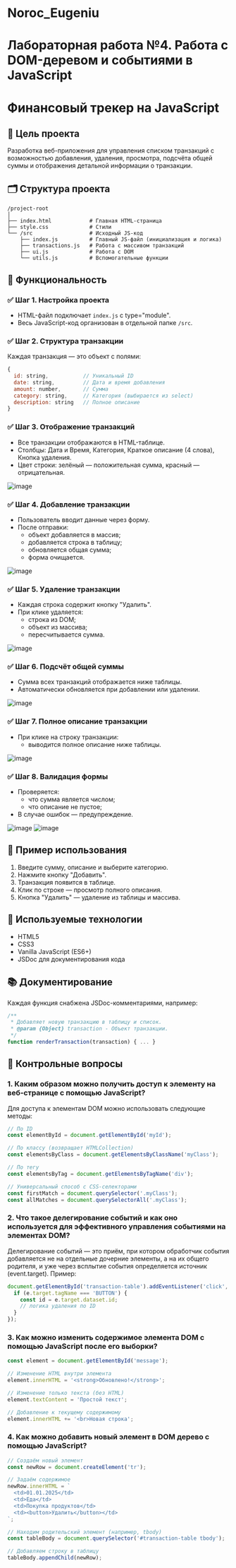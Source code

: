 # Noroc_Eugeniu  
# Лабораторная работа №4. Работа с DOM-деревом и событиями в JavaScript

# Финансовый трекер на JavaScript

## 📌 Цель проекта

Разработка веб-приложения для управления списком транзакций с возможностью добавления, удаления, просмотра, подсчёта общей суммы и отображения детальной информации о транзакции.

## 🗂️ Структура проекта

```
/project-root
│
├── index.html            # Главная HTML-страница
├── style.css             # Стили
└── /src                  # Исходный JS-код
    ├── index.js          # Главный JS-файл (инициализация и логика)
    ├── transactions.js   # Работа с массивом транзакций
    ├── ui.js             # Работа с DOM
    └── utils.js          # Вспомогательные функции
```

## 🔧 Функциональность

### ✅ Шаг 1. Настройка проекта

- HTML-файл подключает `index.js` с type="module".
- Весь JavaScript-код организован в отдельной папке `/src`.

### ✅ Шаг 2. Структура транзакции

Каждая транзакция — это объект с полями:

```js
{
  id: string,           // Уникальный ID
  date: string,         // Дата и время добавления
  amount: number,       // Сумма
  category: string,     // Категория (выбирается из select)
  description: string   // Полное описание
}
```

### ✅ Шаг 3. Отображение транзакций

- Все транзакции отображаются в HTML-таблице.
- Столбцы: Дата и Время, Категория, Краткое описание (4 слова), Кнопка удаления.
- Цвет строки: зелёный — положительная сумма, красный — отрицательная.

![image](https://github.com/user-attachments/assets/5c1390c6-084c-4aaa-a603-04a4f0bbf445)



### ✅ Шаг 4. Добавление транзакции

- Пользователь вводит данные через форму.
- После отправки:
  - объект добавляется в массив;
  - добавляется строка в таблицу;
  - обновляется общая сумма;
  - форма очищается.

![image](https://github.com/user-attachments/assets/feea3334-0879-4ed6-901b-b9328479f20f)


### ✅ Шаг 5. Удаление транзакции

- Каждая строка содержит кнопку "Удалить".
- При клике удаляется:
  - строка из DOM;
  - объект из массива;
  - пересчитывается сумма.

![image](https://github.com/user-attachments/assets/d39979d6-c135-49f1-a70b-5aedbfc96203)


### ✅ Шаг 6. Подсчёт общей суммы

- Сумма всех транзакций отображается ниже таблицы.
- Автоматически обновляется при добавлении или удалении.

![image](https://github.com/user-attachments/assets/9cb933bd-edaf-40bf-9ea1-1dba4265b856)


### ✅ Шаг 7. Полное описание транзакции

- При клике на строку транзакции:
  - выводится полное описание ниже таблицы.

![image](https://github.com/user-attachments/assets/a6b063d1-458a-4e35-8c15-4392012faadf)


### ✅ Шаг 8. Валидация формы

- Проверяется:
  - что сумма является числом;
  - что описание не пустое;
- В случае ошибок — предупреждение.

![image](https://github.com/user-attachments/assets/3498eb5b-2ea1-4fd2-a917-d97d2dc0851c)
![image](https://github.com/user-attachments/assets/b8c6032f-88f7-415f-b9e7-65d6faadb6d7)

## 📄 Пример использования

1. Введите сумму, описание и выберите категорию.
2. Нажмите кнопку "Добавить".
3. Транзакция появится в таблице.
4. Клик по строке — просмотр полного описания.
5. Кнопка "Удалить" — удаление из таблицы и массива.

## 📘 Используемые технологии

- HTML5
- CSS3
- Vanilla JavaScript (ES6+)
- JSDoc для документирования кода

## 📚 Документирование

Каждая функция снабжена JSDoc-комментариями, например:

```js
/**
 * Добавляет новую транзакцию в таблицу и список.
 * @param {Object} transaction - Объект транзакции.
 */
function renderTransaction(transaction) { ... }
```

## 📌 Контрольные вопросы

### 1. Каким образом можно получить доступ к элементу на веб-странице с помощью JavaScript?

Для доступа к элементам DOM можно использовать следующие методы:

```js
// По ID
const elementById = document.getElementById('myId');

// По классу (возвращает HTMLCollection)
const elementsByClass = document.getElementsByClassName('myClass');

// По тегу
const elementsByTag = document.getElementsByTagName('div');

// Универсальный способ с CSS-селекторами
const firstMatch = document.querySelector('.myClass');
const allMatches = document.querySelectorAll('.myClass');
```
### 2. Что такое делегирование событий и как оно используется для эффективного управления событиями на элементах DOM?
Делегирование событий — это приём, при котором обработчик события добавляется не на отдельные дочерние элементы, а на их общего родителя, и уже через всплытие события определяется источник (event.target).
Пример:
```js
document.getElementById('transaction-table').addEventListener('click', function(e) {
  if (e.target.tagName === 'BUTTON') {
    const id = e.target.dataset.id;
    // логика удаления по ID
  }
});

```
### 3. Как можно изменить содержимое элемента DOM с помощью JavaScript после его выборки?

```js
const element = document.getElementById('message');

// Изменение HTML внутри элемента
element.innerHTML = '<strong>Обновлено!</strong>';

// Изменение только текста (без HTML)
element.textContent = 'Простой текст';

// Добавление к текущему содержимому
element.innerHTML += '<br>Новая строка';

```

### 4. Как можно добавить новый элемент в DOM дерево с помощью JavaScript?
```js
// Создаём новый элемент
const newRow = document.createElement('tr');

// Задаём содержимое
newRow.innerHTML = `
  <td>01.01.2025</td>
  <td>Еда</td>
  <td>Покупка продуктов</td>
  <td><button>Удалить</button></td>
`;

// Находим родительский элемент (например, tbody)
const tableBody = document.querySelector('#transaction-table tbody');

// Добавляем строку в таблицу
tableBody.appendChild(newRow);

```
